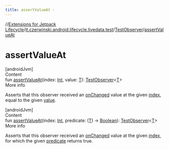```yaml
---
title: assertValueAt -
---
```

//[Extensions for Jetpack Lifecycle](../../../index.md)/[it.czerwinski.android.lifecycle.livedata.test](../index.md)/[TestObserver](index.md)/[assertValueAt](assert-value-at.md)



# assertValueAt  
[androidJvm]  
Content  
fun [assertValueAt](assert-value-at.md)(index: [Int](https://kotlinlang.org/api/latest/jvm/stdlib/kotlin/-int/index.html), value: [T](index.md)): [TestObserver](index.md)<[T](index.md)>  
More info  


Asserts that this observer received an [onChanged](on-changed.md) value at the given [index](assert-value-at.md), equal to the given [value](assert-value-at.md).

  


[androidJvm]  
Content  
fun [assertValueAt](assert-value-at.md)(index: [Int](https://kotlinlang.org/api/latest/jvm/stdlib/kotlin/-int/index.html), predicate: ([T](index.md)) -> [Boolean](https://kotlinlang.org/api/latest/jvm/stdlib/kotlin/-boolean/index.html)): [TestObserver](index.md)<[T](index.md)>  
More info  


Asserts that this observer received an [onChanged](on-changed.md) value at the given [index](assert-value-at.md), for which the given [predicate](assert-value-at.md) returns true.

  



